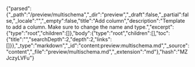 {"parsed":{"_path":"/preview/multischema","_dir":"preview","_draft":false,"_partial":false,"_locale":"","_empty":false,"title":"Add column","description":"Template to add a column. Make sure to change the name and type.","excerpt":{"type":"root","children":[]},"body":{"type":"root","children":[],"toc":{"title":"","searchDepth":2,"depth":2,"links":[]}},"_type":"markdown","_id":"content:preview:multischema.md","_source":"content","_file":"preview/multischema.md","_extension":"md"},"hash":"MZJczyLVFu"}
